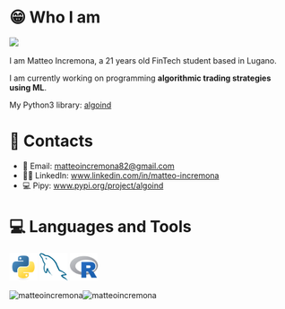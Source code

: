 # 😁 Who I am
<img src="https://komarev.com/ghpvc/?username=matteoincremona&label=Profile%20views&color=brightgreen&style=flat" /> </a>

I am Matteo Incremona, a 21 years old FinTech student based in Lugano.

I am currently working on programming **algorithmic trading strategies using ML**.

My Python3 library: [algoind]

# 📮 Contacts
- 📩 Email: matteoincremona82@gmail.com
- 👨‍💼 LinkedIn: www.linkedin.com/in/matteo-incremona
- 💻 Pipy: www.pypi.org/project/algoind


# 💻 Languages and Tools
</a><a href="https://www.python.org" target="_blank" rel="noreferrer"> <img src="https://raw.githubusercontent.com/devicons/devicon/master/icons/python/python-original.svg" alt="python" width="50" height="50"/></a>
</a><a href="https://www.python.org" target="_blank" rel="noreferrer"> <img src="https://raw.githubusercontent.com/devicons/devicon/master/icons/mysql/mysql-original.svg" alt="mysql" width="50" height="50"/></a>
</a><a href="https://www.python.org" target="_blank" rel="noreferrer"> <img src="https://raw.githubusercontent.com/devicons/devicon/master/icons/r/r-original.svg" alt="r" width="50" height="50"/></a>
<p><img align="left" src="https://github-readme-stats.vercel.app/api?username=matteoincremona&show_icons=true&locale=en&theme=dark&count_private=true&hide=stars,prs,issues,contribs" alt="matteoincremona" /></p>
<p><img align="left" src="https://github-readme-stats.vercel.app/api/top-langs?username=matteoincremona&show_icons=true&locale=en&layout=compact&theme=dark&count_private=true" alt="matteoincremona" /></p>


[algoind]: https://github.com/matteoincremona/algoind
